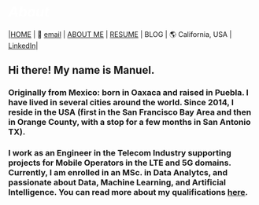 #  *<span style="color:white"> About </span>*




|[HOME](https://manuelsr26.github.io/) | 📧 [email](mailto:manuel.isr@outlook.com) | [ABOUT ME](https://manuelsr26.github.io/about) | [RESUME](https://manuelsr26.github.io/cv) | BLOG | 🌎 California, USA | [LinkedIn](https://www.linkedin.com/in/manuel-silva-ramirez/)|


  
## Hi there! My name is Manuel. 
### Originally from Mexico: born in Oaxaca and raised in Puebla. I have lived in several cities around the world. Since 2014, I reside in the USA (first in the San Francisco Bay Area and then in Orange County, with a stop for a few months in San Antonio TX).

### I work as an Engineer in the Telecom Industry supporting projects for Mobile Operators in the LTE and 5G domains. Currently, I am enrolled in an MSc. in Data Analytcs, and passionate about Data, Machine Learning, and Artificial Intelligence. You can read more about my qualifications [here](https://manuelsr26.github.io/cv).  
